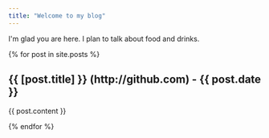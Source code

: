 ```yaml
---
title: "Welcome to my blog"
---
```


I'm glad you are here. I plan to talk about food and drinks.

{% for post in site.posts %}
  <h2>{{ [post.title] }} (http://github.com) - {{ post.date }}</h2>
  <p>{{ post.content }}</p>
{% endfor %}
